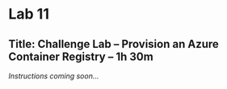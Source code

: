 # Lab 11

## Title: Challenge Lab – Provision an Azure Container Registry – 1h 30m

*Instructions coming soon...*
